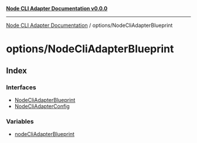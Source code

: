 [**Node CLI Adapter Documentation v0.0.0**](../../README.md)

***

[Node CLI Adapter Documentation](../../modules.md) / options/NodeCliAdapterBlueprint

# options/NodeCliAdapterBlueprint

## Index

### Interfaces

- [NodeCliAdapterBlueprint](interfaces/NodeCliAdapterBlueprint.md)
- [NodeCliAdapterConfig](interfaces/NodeCliAdapterConfig.md)

### Variables

- [nodeCliAdapterBlueprint](variables/nodeCliAdapterBlueprint.md)
